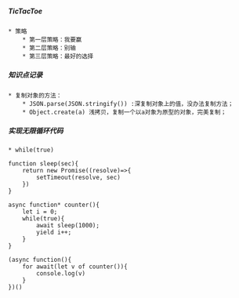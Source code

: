 ##### TicTacToe
	* 策略
		* 第一层策略：我要赢
		* 第二层策略：别输
		* 第三层策略：最好的选择

##### 知识点记录
	* 复制对象的方法：
		* JSON.parse(JSON.stringify()) :深复制对象上的值，没办法复制方法；
		* Object.create(a) 浅拷贝，复制一个以a对象为原型的对象，完美复制；

##### 实现无限循环代码
	* while(true)
	
	function sleep(sec){
		return new Promise((resolve)=>{
			setTimeout(resolve, sec)
		})
	}

	async function* counter(){
		let i = 0;
		while(true){
			await sleep(1000);
			yield i++;
		}
	}

	(async function(){
		for await(let v of counter()){
			console.log(v)
		}
	})()
